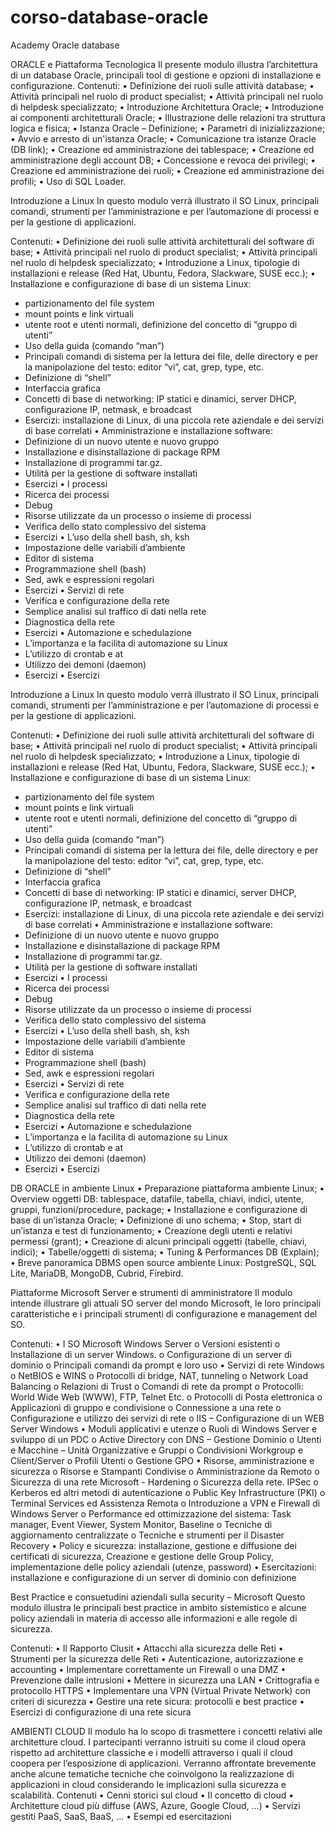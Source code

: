 # corso-database-oracle


Academy Oracle database




ORACLE e Piattaforma Tecnologica
Il presente modulo illustra l’architettura di un database Oracle, principali tool di gestione e opzioni di installazione e configurazione.
Contenuti:
•	Definizione dei ruoli sulle attività database;
•	Attività principali nel ruolo di product specialist;
•	Attività principali nel ruolo di helpdesk specializzato;
•	Introduzione Architettura Oracle;
•	Introduzione ai componenti architetturali Oracle;
•	Illustrazione delle relazioni tra struttura logica e fisica;
•	Istanza Oracle – Definizione;
•	Parametri di inizializzazione;
•	Avvio e arresto di un'istanza Oracle;
•	Comunicazione tra istanze Oracle (DB link);
•	Creazione ed amministrazione dei tablespace;
•	Creazione ed amministrazione degli account DB;
•	Concessione e revoca dei privilegi;
•	Creazione ed amministrazione dei ruoli;
•	Creazione ed amministrazione dei profili;
•	Uso di SQL Loader.



Introduzione a Linux
In questo modulo verrà illustrato il SO Linux, principali comandi, strumenti per l’amministrazione e per l’automazione di processi e per la gestione di applicazioni.

Contenuti:
•	Definizione dei ruoli sulle attività architetturali del software di base;
•	Attività principali nel ruolo di product specialist;
•	Attività principali nel ruolo di helpdesk specializzato;
•	Introduzione a Linux, tipologie di installazioni e release (Red Hat, Ubuntu, Fedora, Slackware, SUSE ecc.);
•	Installazione e configurazione di base di un sistema Linux:
-	partizionamento del file system
-	mount points e link virtuali
-	utente root e utenti normali, definizione del concetto di “gruppo di utenti”
-	Uso della guida (comando “man”)
-	Principali comandi di sistema per la lettura dei file, delle directory e per la manipolazione del testo: editor “vi”, cat, grep, type, etc.
-	Definizione di “shell”
-	Interfaccia grafica
-	Concetti di base di networking: IP statici e dinamici, server DHCP, configurazione IP, netmask, e broadcast
-	Esercizi: installazione di Linux, di una piccola rete aziendale e dei servizi di base correlati
•	Amministrazione e installazione software:
-	Definizione di un nuovo utente e nuovo gruppo
-	Installazione e disinstallazione di package RPM
-	Installazione di programmi tar.gz.
-	Utilità per la gestione di software installati
-	Esercizi
•	I processi
-	Ricerca dei processi
-	Debug
-	Risorse utilizzate da un processo o insieme di processi
-	Verifica dello stato complessivo del sistema
-	Esercizi
•	L’uso della shell bash, sh, ksh
-	Impostazione delle variabili d’ambiente
-	Editor di sistema
-	Programmazione shell (bash)
-	Sed, awk e espressioni regolari
-	Esercizi
•	Servizi di rete
-	Verifica e configurazione della rete
-	Semplice analisi sul traffico di dati nella rete
-	Diagnostica della rete
-	Esercizi
•	Automazione e schedulazione
-	L’importanza e la facilita di automazione su Linux
-	L’utilizzo di crontab e at
-	Utilizzo dei demoni (daemon)
-	Esercizi
•	Esercizi

Introduzione a Linux
In questo modulo verrà illustrato il SO Linux, principali comandi, strumenti per l’amministrazione e per l’automazione di processi e per la gestione di applicazioni.

Contenuti:
•	Definizione dei ruoli sulle attività architetturali del software di base;
•	Attività principali nel ruolo di product specialist;
•	Attività principali nel ruolo di helpdesk specializzato;
•	Introduzione a Linux, tipologie di installazioni e release (Red Hat, Ubuntu, Fedora, Slackware, SUSE ecc.);
•	Installazione e configurazione di base di un sistema Linux:
-	partizionamento del file system
-	mount points e link virtuali
-	utente root e utenti normali, definizione del concetto di “gruppo di utenti”
-	Uso della guida (comando “man”)
-	Principali comandi di sistema per la lettura dei file, delle directory e per la manipolazione del testo: editor “vi”, cat, grep, type, etc.
-	Definizione di “shell”
-	Interfaccia grafica
-	Concetti di base di networking: IP statici e dinamici, server DHCP, configurazione IP, netmask, e broadcast
-	Esercizi: installazione di Linux, di una piccola rete aziendale e dei servizi di base correlati
•	Amministrazione e installazione software:
-	Definizione di un nuovo utente e nuovo gruppo
-	Installazione e disinstallazione di package RPM
-	Installazione di programmi tar.gz.
-	Utilità per la gestione di software installati
-	Esercizi
•	I processi
-	Ricerca dei processi
-	Debug
-	Risorse utilizzate da un processo o insieme di processi
-	Verifica dello stato complessivo del sistema
-	Esercizi
•	L’uso della shell bash, sh, ksh
-	Impostazione delle variabili d’ambiente
-	Editor di sistema
-	Programmazione shell (bash)
-	Sed, awk e espressioni regolari
-	Esercizi
•	Servizi di rete
-	Verifica e configurazione della rete
-	Semplice analisi sul traffico di dati nella rete
-	Diagnostica della rete
-	Esercizi
•	Automazione e schedulazione
-	L’importanza e la facilita di automazione su Linux
-	L’utilizzo di crontab e at
-	Utilizzo dei demoni (daemon)
-	Esercizi
•	Esercizi




DB ORACLE in ambiente Linux
•	Preparazione piattaforma ambiente Linux;
•	Overview oggetti DB: tablespace, datafile, tabella, chiavi, indici, utente, gruppi, funzioni/procedure, package;
•	Installazione e configurazione di base di un’istanza Oracle;
•	Definizione di uno schema;
•	Stop, start di un’istanza e test di funzionamento;
•	Creazione degli utenti e relativi permessi (grant);
•	Creazione di alcuni principali oggetti (tabelle, chiavi, indici);
•	Tabelle/oggetti di sistema;
•	Tuning & Performances DB (Explain);
•	Breve panoramica DBMS open source ambiente Linux: PostgreSQL, SQL Lite, MariaDB, MongoDB, Cubrid, Firebird.




Piattaforme Microsoft Server e strumenti di amministratore
Il modulo intende illustrare gli attuali SO server del mondo Microsoft, le loro principali caratteristiche e i principali strumenti di configurazione e management del SO.

Contenuti:
•	I SO Microsoft Windows Server
o	Versioni esistenti
o	Installazione di un server Windows.
o	Configurazione di un server di dominio
o	Principali comandi da prompt e loro uso
•	Servizi di rete Windows
o	NetBIOS e WINS
o	Protocolli di bridge, NAT, tunneling
o	Network Load Balancing
o	Relazioni di Trust
o	Comandi di rete da prompt
o	Protocolli: World Wide Web (WWW), FTP, Telnet Etc.
o	Protocolli di Posta elettronica 
o	Applicazioni di gruppo e condivisione
o	Connessione a una rete
o	Configurazione e utilizzo dei servizi di rete
o	IIS – Configurazione di un WEB Server Windows
•	Moduli applicativi e utenze
o	Ruoli di Windows Server e sviluppo di un PDC
o	Active Directory con DNS – Gestione Dominio
o	Utenti e Macchine – Unità Organizzative e Gruppi
o	Condivisioni Workgroup e Client/Server
o	Profili Utenti
o	Gestione GPO
•	Risorse, amministrazione e sicurezza
o	Risorse e Stampanti Condivise
o	Amministrazione da Remoto
o	Sicurezza di una rete Microsoft - Hardening
o	Sicurezza della rete. IPSec
o	Kerberos ed altri metodi di autenticazione
o	Public Key Infrastructure (PKI)
o	Terminal Services ed Assistenza Remota
o	Introduzione a VPN e Firewall di Windows Server
o	Performance ed ottimizzazione del sistema: Task manager, Event Viewer, System Monitor, Baseline
o	Tecniche di aggiornamento centralizzate
o	Tecniche e strumenti per il Disaster Recovery
•	Policy e sicurezza: installazione, gestione e diffusione dei certificati di sicurezza, Creazione e gestione delle Group Policy, implementazione delle policy aziendali (utenze, password)
•	Esercitazioni: installazione e configurazione di un server di dominio con definizione 




Best Practice e consuetudini aziendali sulla security – Microsoft
Questo modulo illustra le principali best practice in ambito sistemistico e alcune policy aziendali in materia di accesso alle informazioni e alle regole di sicurezza.

Contenuti:
•	Il Rapporto Clusit
•	Attacchi alla sicurezza delle Reti
•	Strumenti per la sicurezza delle Reti
•	Autenticazione, autorizzazione e accounting
•	Implementare correttamente un Firewall o una DMZ
•	Prevenzione dalle intrusioni
•	Mettere in sicurezza una LAN
•	Crittografia e protocollo HTTPS
•	Implementare una VPN (Virtual Private Network) con criteri di sicurezza
•	Gestire una rete sicura: protocolli e best practice
•	Esercizi di configurazione di una rete sicura






AMBIENTI CLOUD
Il modulo ha lo scopo di trasmettere i concetti relativi alle architetture cloud. I partecipanti verranno istruiti su come il cloud opera rispetto ad architetture classiche e i modelli attraverso i quali il cloud coopera per l’esposizione di applicazioni. Verranno affrontate brevemente anche alcune tematiche tecniche che coinvolgono la realizzazione di applicazioni in cloud considerando le implicazioni sulla sicurezza e scalabilità.
Contenuti
•	Cenni storici sul cloud
•	Il concetto di cloud
•	Architetture cloud più diffuse (AWS, Azure, Google Cloud, …)
•	Servizi gestiti PaaS, SaaS, BaaS, …
•	Esempi ed esercitazioni










